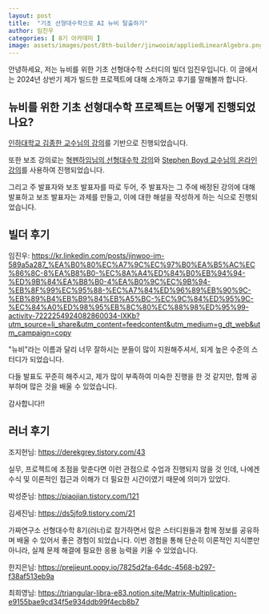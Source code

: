 ```yaml
---
layout: post
title:  "기초 선형대수학으로 AI 뉴비 탈출하기"
author: 임진우
categories: [ 8기 아카데미 ]
image: assets/images/post/8th-builder/jinwooim/appliedLinearAlgebra.png
---
```


안녕하세요, 저는 뉴비를 위한 기초 선형대수학 스터디의 빌더 임진우입니다.
이 글에서는 2024년 상반기 제가 빌드한 프로젝트에 대해 소개하고 후기를 말해볼까 합니다.


## 뉴비를 위한 기초 선형대수학 프로젝트는 어떻게 진행되었나요?



[인하대학교 김종한 교수님의 강의](https://www.youtube.com/watch?v=_eJvETAjLvI&list=PL8mtGZRMha519KRqlpyX44PnXO1_yJy0E)를 기반으로 진행되었습니다.

또한 보조 강의로는 [혁펜하임님의 선형대수학 강의](https://www.youtube.com/watch?v=7vV2SF8DyQE&list=PL_iJu012NOxdZDxoGsYidMf2_bERIQaP0)와 [Stephen Boyd 교수님의 온라인 강의](https://www.youtube.com/watch?v=oR6G1MUMveE&list=PLoROMvodv4rMz-WbFQtNUsUElIh2cPmN9)를 사용하여 진행되었습니다.


그리고 주 발표자와 보조 발표자를 따로 두어, 주 발표자는 그 주에 배정된 강의에 대해 발표하고 보조 발표자는 과제를 만들고, 이에 대한 해설을 작성하게 하는 식으로 진행되었습니다.


## 빌더 후기

임진우: https://kr.linkedin.com/posts/jinwoo-im-589a5a287_%EA%B0%80%EC%A7%9C%EC%97%B0%EA%B5%AC%EC%86%8C-8%EA%B8%B0-%EC%8A%A4%ED%84%B0%EB%94%94-%ED%9B%84%EA%B8%B0-4%EA%B0%9C%EC%9B%94-%EB%8F%99%EC%95%88-%EC%A7%84%ED%96%89%EB%90%9C-%EB%89%B4%EB%B9%84%EB%A5%BC-%EC%9C%84%ED%95%9C-%EC%84%A0%ED%98%95%EB%8C%80%EC%88%98%ED%95%99-activity-7222254924082860034-IXKb?utm_source=li_share&utm_content=feedcontent&utm_medium=g_dt_web&utm_campaign=copy

"뉴비"라는 이름과 달리 너무 잘하시는 분들이 많이 지원해주셔서, 되게 높은 수준의 스터디가 되었습니다.

다들 발표도 꾸준히 해주시고, 제가 많이 부족하여 미숙한 진행을 한 것 같지만, 함께 공부하며 많은 것을 배울 수 있었습니다.

감사합니다!!


## 러너 후기


조지헌님: https://derekgrey.tistory.com/43

실무, 프로젝트에 초점을 맞춘다면 이런 관점으로 수업과 진행되지 않을 것 인데, 나에겐 수식 및 이론적인 접근과 이해가 더 필요한 시간이였기 때문에 의미가 있었다.


박성준님: https://piaojian.tistory.com/121


김세진님: https://ds5jfo9.tistory.com/21

가짜연구소 선형대수학 8기(러너)로 참가하면서 많은 스터디원들과 함께 정보를 공유하며 배울 수 있어서 좋은 경험이 되었습니다. 이번 경험을 통해 단순히 이론적인 지식뿐만 아니라, 실제 문제 해결에 필요한 응용 능력을 키울 수 있었습니다. 

한지은님: https://prejieunt.oopy.io/7825d2fa-64dc-4568-b297-f38af513eb9a

최희영님: https://triangular-libra-e83.notion.site/Matrix-Multiplication-e9155bae9cd34f5e934ddb99f4ecb8b7


